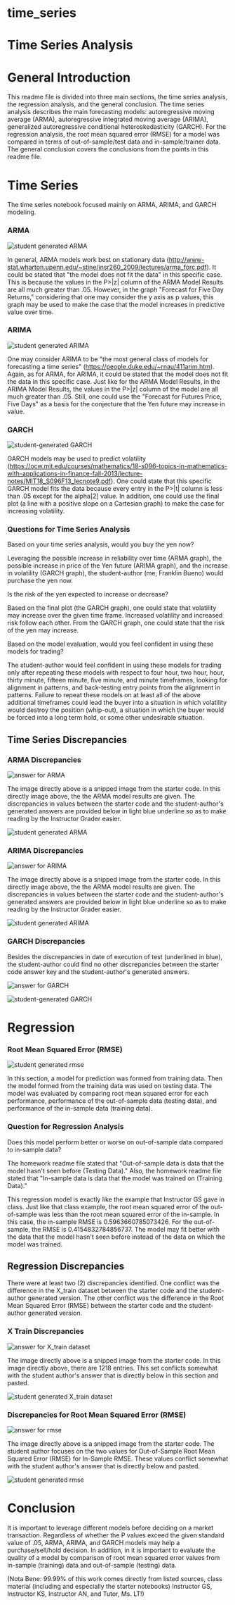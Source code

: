 # time_series
# Time Series Analysis


# General Introduction

This readme file is divided into three main sections, the time series analysis, the regression analysis, and the general conclusion. The time series analysis describes the main forecasting models: autoregressive moving average (ARMA), autoregressive integrated moving average (ARIMA), generalized autoregressive conditional heteroskedasticity (GARCH). For the regression analysis, the root mean squared error (RMSE) for a model was compared in terms of out-of-sample/test data and in-sample/trainer data. The general conclusion covers the conclusions from the points in this readme file.

# Time Series

The time series notebook focused mainly on ARMA, ARIMA, and GARCH modeling.

### ARMA

![student generated ARMA](images/ts/arma_student_blue.PNG)



In general, ARMA models work best on stationary data (http://www-stat.wharton.upenn.edu/~stine/insr260_2009/lectures/arma_forc.pdf). It could be stated that "the model does not fit the data" in this specific case. This is because the values in the P>|z| column of the ARMA Model Results are all much greater than .05. However, in the graph "Forecast for Five Day Returns," considering that one may consider the y axis as p values, this graph may be used to make the case that the model increases in predictive value over time.

### ARIMA


![student generated ARIMA](images/ts/ARIMA_student_blue.jpg)


One may consider ARIMA to be "the most general class of models for forecasting a time series" (https://people.duke.edu/~rnau/411arim.htm). Again, as for ARMA, for ARIMA, it could be stated that the model does not fit the data in this specific case. Just like for the ARMA Model Results, in the ARIMA Model Results, the values in the P>|z| column of the model are all much greater than .05. Still, one could use the "Forecast for Futures Price, Five Days" as a basis for the conjecture that the Yen future may increase in value.

### GARCH

![student-generated GARCH](images/ts/GARCH_student.PNG)


GARCH models may be used to predict volatility (https://ocw.mit.edu/courses/mathematics/18-s096-topics-in-mathematics-with-applications-in-finance-fall-2013/lecture-notes/MIT18_S096F13_lecnote9.pdf). One could state that this specific GARCH model fits the data because every entry in the P>|t| column is less than .05 except for the alpha[2] value. In addition, one could use the final plot (a line with a positive slope on a Cartesian graph) to make the case for increasing volatility. 




### Questions for Time Series Analysis

Based on your time series analysis, would you buy the yen now?

Leveraging the possible increase in reliability over time (ARMA graph), the possible increase in price of the Yen future (ARIMA graph), and the increase in volatility (GARCH graph), the student-author (me, Franklin Bueno) would purchase the yen now.

Is the risk of the yen expected to increase or decrease?

Based on the final plot (the GARCH graph), one could state that volatility may increase over the given time frame. Increased volatility and increased risk follow each other. From the GARCH graph, one could state that the risk of the yen may increase.

Based on the model evaluation, would you feel confident in using these models for trading?

The student-author would feel confident in using these models for trading only after repeating these models with respect to four hour, two hour, hour, thirty minute, fifteen minute, five minute, and minute timeframes, looking for alignment in patterns, and back-testing entry points from the alignment in patterns. Failure to repeat these models on at least all of the above additional timeframes could lead the buyer into a situation in which volatility would destroy the position (whip-out), a situation in which the buyer would be forced into a long term hold, or some other undesirable situation.

## Time Series Discrepancies

### ARMA Discrepancies

![answer for ARMA](images/ts/arma_answer.PNG)

The image directly above is a snipped image from the starter code. In this directly image above, the the ARMA model results are given. The discrepancies in values between the starter code and the student-author's generated answers are provided below in light blue underline so as to make reading by the Instructor Grader easier.

![student generated ARMA](images/ts/arma_student_blue.PNG)


### ARIMA Discrepancies

![answer for ARIMA](images/ts/ARIMA_answer.PNG)

The image directly above is a snipped image from the starter code. In this directly image above, the the ARMA model results are given. The discrepancies in values between the starter code and the student-author's generated answers are provided below in light blue underline so as to make reading by the Instructor Grader easier.

![student generated ARIMA](images/ts/ARIMA_student_blue.jpg)


### GARCH Discrepancies

Besides the discrepancies in date of execution of test (underlined in blue), the student-author could find no other discrepancies between the starter code answer key and the student-author's generated answers.

![answer for GARCH](images/ts/GARCH_answer.PNG)

![student-generated GARCH](images/ts/GARCH_student.PNG)



# Regression


### Root Mean Squared Error (RMSE)


![student generated rmse](images/regr/student_rmse.PNG)

In this section, a model for prediction was formed from training data. Then the model formed from the training data was used on testing data. The model was evaluated by comparing root mean squared error for each performance, performance of the out-of-sample data (testing data), and performance of the in-sample data (training data).


### Question for Regression Analysis

Does this model perform better or worse on out-of-sample data compared to in-sample data?

The homework readme file stated that "Out-of-sample data is data that the model hasn't seen before (Testing Data)." Also, the homework readme file stated that "In-sample data is data that the model was trained on (Training Data)." 

This regression model is exactly like the example that Instructor GS gave in class. Just like that class example, the root mean squared error of the out-of-sample was less than the root mean squared error of the in-sample. In this case, the in-sample RMSE is 0.5963660785073426. For the out-of-sample, the RMSE is 0.4154832784856737. The model may fit better with the data that the model hasn't seen before instead of the data on which the model was trained.

## Regression Discrepancies

There were at least two (2) discrepancies identified. One conflict was the difference in the X_train dataset between the starter code and the student-author generated version. The other conflict was the difference in the Root Mean Squared Error (RMSE) between the starter code and the student-author generated version.

### X Train Discrepancies

![answer for X_train dataset](images/regr/answer_X_train_1218_rows.PNG)

The image directly above is a snipped image from the starter code. In this image directly above, there are 1218 entries. This set conflicts somewhat with the student author's answer that is directly below in this section and pasted.

![student generated X_train dataset](images/regr/student_X_train_966_rows.PNG)


### Discrepancies for Root Mean Squared Error (RMSE)


![answer for rmse](images/regr/answer_rmse.PNG)

The image directly above is a snipped image from the starter code. The student author focuses on the two values for Out-of-Sample Root Mean Squared Error (RMSE) for In-Sample RMSE. These values conflict somewhat with the student author's answer that is directly below and pasted.

![student generated rmse](images/regr/student_rmse.PNG)


# Conclusion

It is important to leverage different models before deciding on a market transaction. Regardless of whether the P values exceed the given standard value of .05, ARMA, ARIMA, and GARCH models may help a purchase/sell/hold decision. In addition, in it is important to evaluate the quality of a model by comparison of root mean squared error values from in-sample (training) data and out-of-sample (testing) data.

(Nota Bene: 99.99% of this work comes directly from listed sources, class material (including and especially the starter notebooks) Instructor GS, Instructor KS, Instructor AN, and Tutor, Ms. LT!)